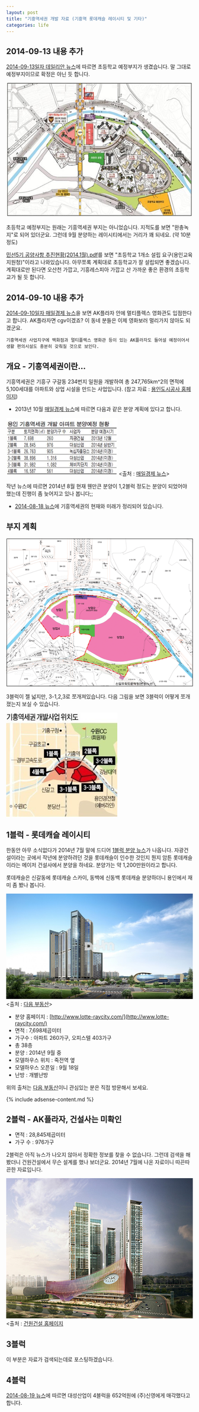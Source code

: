 ```yaml
---
layout: post
title: "기흥역세권 개발 자료 (기흥역 롯데캐슬 레이시티 및 기타)"
categories: life
---
```


## 2014-09-13 내용 추가

[2014-09-13일자 데일리안 뉴스][8]에 따르면 초등학교 예정부지가 생겼습니다. 말 그대로 예정부지이므로 확정은 아닌 듯 합니다.

![부지 계획](/images/posts/life/giheung-stat/elementary-school.jpg)

초등학교 예정부지는 원래는 기흥역세권 부지는 아니었습니다. 지적도를 보면 "완충녹지"로 되어 있더군요. 그런데 9월 분양하는 레이시티에서는 거리가 꽤 되네요. (약 10분 정도)

[민선5기 공양사항 추진현황(2014.1월).pdf][9]를 보면 "초등학교 1개소 설립 요구(용인교육지원청)"이라고 나와있습니다. 아무쪼록 계획대로 초등학교가 잘 설립되면 좋겠습니다. 계획대로만 된다면 오산천 가깝고, 기흥레스피아 가깝고 산 가까운 좋은 환경의 초등학교가 될 듯 합니다.

## 2014-09-10 내용 추가

[2014-09-10일자 매일경제 뉴스][10]을 보면 AK플라자 안에 멀티플렉스 영화관도 입점한다고 합니다. AK플라자면 cgv이겠죠? 이 동네 분들은 이제 영화보러 멀리가지 않아도 되겠군요.

    기흥역세권 사업지구에 백화점과 멀티플렉스 영화관 등이 있는 AK플라자도 들어설 예정이어서 생활 편의시설도 충분히 갖춰질 것으로 보인다.

## 개요 - 기흥역세권이란...

기흥역세권은 기흥구 구갈동 234번지 일원을 개발하여 총 247,765km^2의 면적에 5,100세대를 아파트와 상업 시설을 만드는 사업입니다. (참고 자료 : [용인도시공사 홈페이지][1])

- 2013년 10월 [매일경제 뉴스][2]에 따르면 다음과 같은 분양 계획에 있다고 합니다.

![분양 계획](/images/posts/life/giheung-stat/bunyang-plan.jpg)
<출처 : [매일경제 뉴스][2]>

작년 뉴스에 따르면 2014년 8월 현재 웬만큰 분양이 1,2블럭 정도는 분양이 되었어야 했는데 진행이 좀 늦어지고 있나 봅니다;;

- [2014-08-18 뉴스][7]에 기흥역세권의 현재와 미래가 정리되어 있습니다.

## 부지 계획

![부지 계획](/images/posts/life/giheung-stat/land-block.png)

3블럭이 젤 넓지만, 3-1,2,3로 쪼개져있습니다. 다음 그림을 보면 3블럭이 어떻게 쪼개졌는지 보실 수 있습니다.

![부지 계획2](/images/posts/life/giheung-stat/land-block2.jpg)

## 1블럭 - 롯데캐슬 레이시티

한동안 아무 소식없다가 2014년 7월 말에 드디어 [1블럭 분양 뉴스][3]가 나옵니다.
자광건설이라는 곳에서 작년에 분양하려던 것을 롯데캐슬이 인수한 것인지 뭔지 암튼 롯데캐슬이라는 메이저 건설사에서 분양을 하네요. 분양가는 약 1,200만원이라고 합니다.

롯데캐슬은 신갈동에 롯데캐슬 스카이, 동백에 신동백 롯데캐슬 분양하더니 용인에서 재미 좀 봤나 봅니다.

![1블럭 조감도](/images/posts/life/giheung-stat/1block-jogamdo.jpg)
<출처 : [다음 부동산][4]>

- 분양 홈페이지 : [http://www.lotte-raycity.com/](http://www.lotte-raycity.com/)
- 면적 : 7,698제곱미터
- 가구수 : 아파트 260가구, 오피스텔 403가구
- 총 38층
- 분양 : 2014년 9월 중
- 모델하우스 위치 : 죽전역 옆
- 모델하우스 오픈일 : 9월 18일
- 난방 : 개별난방

위의 출처는 [다음 부동산][4]이니 관심있는 분은 직접 방문해서 보세요.

{% include adsense-content.md %}

## 2블럭 - AK플라자, 건설사는 미확인

- 면적 : 28,845제곱미터
- 가구 수 : 976가구

2블럭은 아직 뉴스가 나오지 않아서 정확한 정보를 찾을 수 없습니다. 그런데 검색을 해 봤더니 건원건설에서 무슨 설계를 했나 보더군요. 2014년 7월에 나온 자료이니 따끈따끈한 자료입니다.

![2블럭 조감도](/images/posts/life/giheung-stat/2block-kunwon.jpg)
<출처 : [건원건설 홈페이지][5]


## 3블럭

이 부분은 자료가 검색되는데로 포스팅하겠습니다.

## 4블럭

[2014-08-19 뉴스][6]에 따르면 대성산업이 4블럭을 652억원에 (주)신영에게 매각했다고 합니다.

[1]: https://www.yonginlc.or.kr/business/city.do?sub=4_1
[2]: http://news.naver.com/main/read.nhn?mode=LSD&mid=sec&sid1=101&oid=009&aid=0003045281
[3]: http://news.naver.com/main/read.nhn?mode=LSD&mid=sec&oid=009&aid=0003266209&sid1=001
[4]: http://bunyang.realestate.daum.net/detail.php?viewType=Detail&build_dtl_cd=6005333&supp_cd=9006015
[5]: http://kunwon.com/board/perform.read.php?BBS_GUBUN=1&kind=2&SC_field1=&SC_field2=&SC_word=&page=1&BBS_IDX=395
[6]: http://www.nspna.com/news/?mode=view&newsid=97774
[7]: http://news.naver.com/main/read.nhn?mode=LSD&mid=sec&sid1=101&oid=015&aid=0003140443
[8]: http://news.naver.com/main/read.nhn?mode=LSD&mid=sec&sid1=101&oid=119&aid=0002039737
[9]: http://mayor.yongin.go.kr/down/%EB%AF%BC%EC%84%A05%EA%B8%B0_%EA%B3%B5%EC%95%BD%EC%82%AC%ED%95%AD_%EC%B6%94%EC%A7%84%ED%98%84%ED%99%A9(2014.1%EC%9B%94).pdf
[10]: http://news.naver.com/main/read.nhn?mode=LSD&mid=sec&sid1=101&oid=009&aid=0003299396
